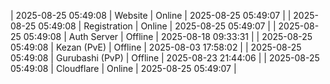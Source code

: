 | 2025-08-25 05:49:08 | Website | Online | 2025-08-25 05:49:07 |
| 2025-08-25 05:49:08 | Registration | Online | 2025-08-25 05:49:07 |
| 2025-08-25 05:49:08 | Auth Server | Offline | 2025-08-18 09:33:31 |
| 2025-08-25 05:49:08 | Kezan (PvE) | Offline | 2025-08-03 17:58:02 |
| 2025-08-25 05:49:08 | Gurubashi (PvP) | Offline | 2025-08-23 21:44:06 |
| 2025-08-25 05:49:08 | Cloudflare | Online | 2025-08-25 05:49:07 |
